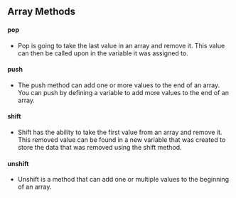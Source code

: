 ## Array Methods
#### pop
  * Pop is going to take the last value in an array and remove it. This value can then be called upon in the variable it was assigned to.
#### push
  * The push method can add one or more values to the end of an array. You can push by defining a variable to add more values to the end of an array.
#### shift
  * Shift has the ability to take the first value from an array and remove it. This removed value can be found in a new variable that was created to store the data that was removed using the shift method.
#### unshift
  * Unshift is a method that can add one or multiple values to the beginning of an array.
